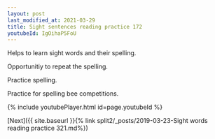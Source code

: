 ```yaml
---
layout: post
last_modified_at: 2021-03-29
title: Sight sentences reading practice 172
youtubeId: IgOihaP5FoU
---
```

 
 
Helps to learn sight words and their spelling.

Opportunitiy to repeat the spelling. 

Practice spelling. 
 
Practice for spelling bee competitions. 
 
{% include youtubePlayer.html id=page.youtubeId %}
 
 

[Next]({{ site.baseurl }}{% link  split2/_posts/2019-03-23-Sight words reading practice 321.md%})
 

